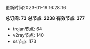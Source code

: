 更新时间2023-01-19 16:28:16

**总订阅: 73**
**总节点: 2238**
**有效节点: 377**
- trojan节点: 64
- v2ray节点: 140
- ss节点: 173
